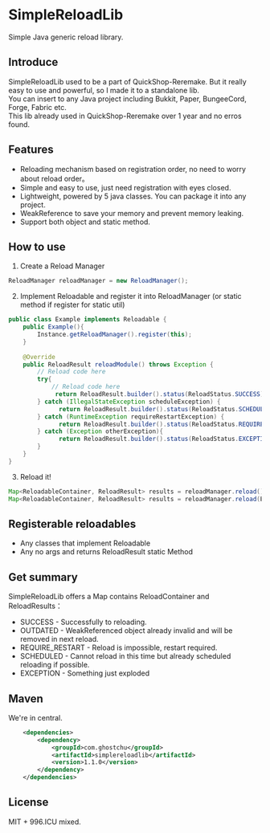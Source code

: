 # SimpleReloadLib
Simple Java generic reload library.

## Introduce
SimpleReloadLib used to be a part of QuickShop-Reremake. But it really easy to use and powerful, so I made it to a standalone lib.   
You can insert to any Java project including Bukkit, Paper, BungeeCord, Forge, Fabric etc.  
This lib already used in QuickShop-Reremake over 1 year and no erros found.

## Features
* Reloading mechanism based on registration order, no need to worry about reload order。
* Simple and easy to use, just need registration with eyes closed.
* Lightweight, powered by 5 java classes. You can package it into any project.
* WeakReference to save your memory and prevent memory leaking.
* Support both object and static method.

## How to use

1. Create a Reload Manager
```java
ReloadManager reloadManager = new ReloadManager();
```

2. Implement Reloadable and register it into ReloadManager (or static method if register for static util)

```java
public class Example implements Reloadable {
    public Example(){
        Instance.getReloadManager().register(this);
    }
    
    @Override
    public ReloadResult reloadModule() throws Exception {
        // Reload code here
        try{
            // Reload code here
             return ReloadResult.builder().status(ReloadStatus.SUCCESS).build();
        } catch (IllegalStateException scheduleException) {
              return ReloadResult.builder().status(ReloadStatus.SCHEDULED).reason("资源正被使用").build();
        } catch (RuntimeException requireRestartException) {
              return ReloadResult.builder().status(ReloadStatus.REQUIRE_RESTART).reason("开发者长得太丑，因此需要重新启动应用程序").build();
        } catch (Exception otherException){
              return ReloadResult.builder().status(ReloadStatus.EXCEPTION).exception(otherException).reason("什么玩意儿爆炸了草").build();
        }
    }
}
```

3. Reload it!

```java
Map<ReloadableContainer, ReloadResult> results = reloadManager.reload();
Map<ReloadableContainer, ReloadResult> results = reloadManager.reload(Example.class);
```

## Registerable reloadables

* Any classes that implement Reloadable
* Any no args and returns ReloadResult static Method

## Get summary

SimpleReloadLib offers a Map contains ReloadContainer and ReloadResults：

* SUCCESS - Successfully to reloading.
* OUTDATED - WeakReferenced object already invalid and will be removed in next reload.
* REQUIRE_RESTART - Reload is impossible, restart required.
* SCHEDULED - Cannot reload in this time but already scheduled reloading if possible.
* EXCEPTION - Something just exploded

## Maven

We're in central.

```xml
    <dependencies>
        <dependency>
            <groupId>com.ghostchu</groupId>
            <artifactId>simplereloadlib</artifactId>
            <version>1.1.0</version>
        </dependency>
    </dependencies>
```

## License

MIT + 996.ICU mixed.
